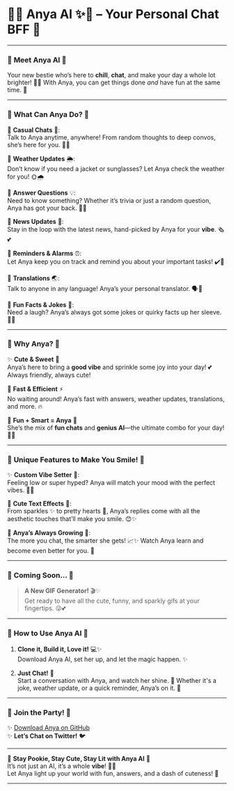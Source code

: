 

# 🌸✨ **Anya AI** ✨🌸 – Your Personal Chat BFF 💖

---

### 🐾 **Meet Anya AI** 🐾  
Your new bestie who’s here to **chill**, **chat**, and make your day a whole lot brighter! 🌈✨ With Anya, you can get things done *and* have fun at the same time. 💖

---

### 🌼 **What Can Anya Do?** 🌼  

🌻 **Casual Chats** 🌸:  
Talk to Anya anytime, anywhere! From random thoughts to deep convos, she’s here for you. 🥰💬

🌷 **Weather Updates** 🌦️:  
Don’t know if you need a jacket or sunglasses? Let Anya check the weather for you! 🌞🌧️

🌺 **Answer Questions** 💡:  
Need to know something? Whether it’s trivia or just a random question, Anya has got your back. 💭✨

💐 **News Updates** 📰:  
Stay in the loop with the latest news, hand-picked by Anya for your **vibe**. 🗞️💕

🌻 **Reminders & Alarms** ⏰:  
Let Anya keep you on track and remind you about your important tasks! ✔️💖

🌸 **Translations** 🌏:  
Talk to anyone in any language! Anya’s your personal translator. 🗣️💫

🌺 **Fun Facts & Jokes** 🎉:  
Need a laugh? Anya’s always got some jokes or quirky facts up her sleeve. 🤭✨

---

### 🌈 **Why Anya?** 🌈

✨ **Cute & Sweet** 💖  
Anya’s here to bring a **good vibe** and sprinkle some joy into your day! 💕 Always friendly, always cute!

🌸 **Fast & Efficient** ⚡  
No waiting around! Anya’s fast with answers, weather updates, translations, and more. 🔥

💖 **Fun + Smart = Anya** 🤖  
She’s the mix of **fun chats** and **genius AI**—the ultimate combo for your day! 🧠✨

---

### 🍬 **Unique Features to Make You Smile!** 🍬

✨ **Custom Vibe Setter** 🌷:  
Feeling low or super hyped? Anya will match your mood with the perfect vibes. 🌸💫

💖 **Cute Text Effects** 🌈:  
From sparkles ✨ to pretty hearts 💖, Anya’s replies come with all the aesthetic touches that’ll make you smile. 😊✨

🍒 **Anya’s Always Growing** 🌱:  
The more you chat, the smarter she gets! 📈✨ Watch Anya learn and become even better for you. 🌟

---

### 💖 **Coming Soon...** 💖

> **A New GIF Generator!** 🎬✨  
Get ready to have all the cute, funny, and sparkly gifs at your fingertips. 😜💕

---

### 🌼 **How to Use Anya AI** 🌼

1. **Clone it, Build it, Love it!** 💻✨  
   Download Anya AI, set her up, and let the magic happen. ✨

2. **Just Chat!** 💬  
   Start a conversation with Anya, and watch her shine. 🌟 Whether it's a joke, weather update, or a quick reminder, Anya’s on it. 💖

---

### 🌷 **Join the Party!** 🌷  
✨ [Download Anya on GitHub](https://github.com/Cyrax321)  
✨ **Let’s Chat on Twitter!** 🐦

---

💖 **Stay Pookie, Stay Cute, Stay Lit with Anya AI** 💖  
It’s not just an AI, it’s a whole **vibe**! 🌸🌈  
Let Anya light up your world with fun, answers, and a dash of cuteness! 💖

---
